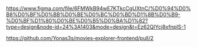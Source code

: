 https://www.figma.com/file/6FMWkB94wE7KTkcCgUXtnC/%D0%94%D0%B8%D0%BF%D0%BB%D0%BE%D0%BC%D0%BD%D1%8B%D0%B9-%D0%BF%D1%80%D0%BE%D0%B5%D0%BA%D1%82?type=design&node-id=24%3A1403&mode=design&t=Ez62QIYcj8xfnpIS-1

https://github.com/Yonas3s/movies-explorer-frontend/pull/2
